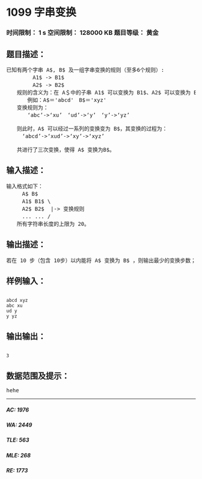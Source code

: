 # 1099 字串变换   
### 时间限制： 1 s     空间限制： 128000 KB     题目等级： 黄金  
## 题目描述：  

<pre>
已知有两个字串 A$, B$ 及一组字串变换的规则（至多6个规则）:  
　　　　　A1$ -> B1$  
　　　　　A2$ -> B2$  
　　规则的含义为：在 A＄中的子串 A1$ 可以变换为 B1$、A2$ 可以变换为 B2$ …。  
　　　　例如：A$＝'abcd'　B$＝'xyz'  
　　变换规则为：  
　　　　‘abc’->‘xu’　‘ud’->‘y’　‘y’->‘yz’  
  
　　则此时，A$ 可以经过一系列的变换变为 B$，其变换的过程为：  
　　　‘abcd’->‘xud’->‘xy’->‘xyz’  
  
　　共进行了三次变换，使得 A$ 变换为B$。
</pre>
  
  
## 输入描述：  

<pre>
输入格式如下：
　　　A$ B$  
　　　A1$ B1$ \  
　　　A2$ B2$  |-> 变换规则  
　　　... ... /   
　　所有字符串长度的上限为 20。
</pre>
  
  
## 输出描述：  

<pre>
若在 10 步（包含 10步）以内能将 A$ 变换为 B$ ，则输出最少的变换步数；否则输出"NO ANSWER!"
</pre>
  
  
## 样例输入：  

<pre><code>
abcd xyz  
abc xu  
ud y  
y yz
</code></pre>
  
  
## 输出输出：  

<pre><code>
3
</code></pre>
  
  
## 数据范围及提示：  

<pre>
hehe 
</pre>
  
  
***  

##### AC: 1976  
##### WA: 2449  
##### TLE: 563  
##### MLE: 268  
##### RE: 1773  
